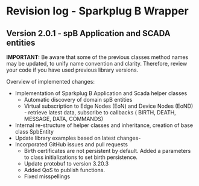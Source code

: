 # Revision log - Sparkplug B Wrapper



## Version 2.0.1 - spB Application and SCADA entities

**IMPORTANT:** Be aware that some of the previous classes method names may be updated, to unify name convention and clarity. Therefore, review your code if you have used previous library versions.

Overview of implemented changes:

- Implementation of Sparkplug B Application and Scada helper classes
  - Automatic discovery of domain spB entities
  - Virtual subscription to Edge Nodes (EoN) and Device Nodes (EoND) - retrieve latest data, subscribe to callbacks ( BIRTH, DEATH, MESSAGE, DATA, COMMANDS)
- Internal re-structure of helper classes and inheritance, creation of base class SpbEntity
- Update library examples based on latest changes-
- Incorporated GitHub issues and pull requests
  - Birth certificates are not persistent by default. Added a parameters to class initializations to set birth persistence.
  - Update protobuf to version 3.20.3
  - Added QoS to publish functions.
  - Fixed misspellings

